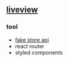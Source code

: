 ## [liveview](https://shopping-cart-enz.pages.dev/)
### tool
- [fake store api](https://fakestoreapi.com/)
- react router
- styled components
